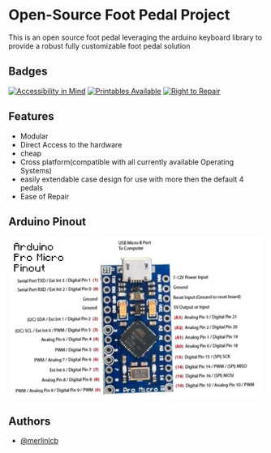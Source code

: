 
# Open-Source Foot Pedal Project

This is an open source foot pedal leveraging the arduino keyboard library to provide a robust fully customizable foot pedal solution

## Badges

[![Accessibility in Mind](https://img.shields.io/badge/Accessibility-in%20Mind-blue)]() [![Printables Available](https://img.shields.io/badge/Printables-Available-brightgreen)](https://www.printables.com/model/425106-foot-pedal)
[![Right to Repair](https://img.shields.io/badge/Right-To%20Repair-orange)]()


## Features

- Modular
- Direct Access to the hardware
- cheap
- Cross platform(compatible with all currently available Operating Systems)
- easily extendable case design for use with more then the default 4 pedals
- Ease of Repair

## Arduino Pinout

![ArduinoPinout](https://github.com/merlinlcb/OFP-Project/blob/main/ArduinoPinout.png)

## Authors

- [@merlinlcb](https://github.com/merlinlcb)
